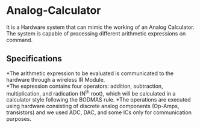 # Analog-Calculator
It is a Hardware system that can mimic the working of an Analog Calculator. The system is capable of processing different arithmetic expressions on command.
## Specifications
*The arithmetic expression to be evaluated is communicated to the hardware through a wireless IR Module.                                                                       
*The expression contains four operators: addition, subtraction, multiplication, and radication (N<sup>th</sup> root), which will be calculated in a calculator style following the BODMAS rule.
*The operations are executed using hardware consisting of discrete analog components (Op-Amps, transistors) and we used ADC, DAC, and some ICs only for communication purposes.

